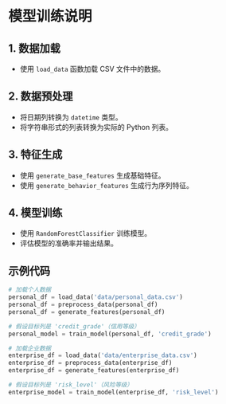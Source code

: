 # 模型训练说明

## 1. 数据加载
- 使用 `load_data` 函数加载 CSV 文件中的数据。

## 2. 数据预处理
- 将日期列转换为 `datetime` 类型。
- 将字符串形式的列表转换为实际的 Python 列表。

## 3. 特征生成
- 使用 `generate_base_features` 生成基础特征。
- 使用 `generate_behavior_features` 生成行为序列特征。

## 4. 模型训练
- 使用 `RandomForestClassifier` 训练模型。
- 评估模型的准确率并输出结果。

## 示例代码
```python
# 加载个人数据
personal_df = load_data('data/personal_data.csv')
personal_df = preprocess_data(personal_df)
personal_df = generate_features(personal_df)

# 假设目标列是 'credit_grade'（信用等级）
personal_model = train_model(personal_df, 'credit_grade')

# 加载企业数据
enterprise_df = load_data('data/enterprise_data.csv')
enterprise_df = preprocess_data(enterprise_df)
enterprise_df = generate_features(enterprise_df)

# 假设目标列是 'risk_level'（风险等级）
enterprise_model = train_model(enterprise_df, 'risk_level')